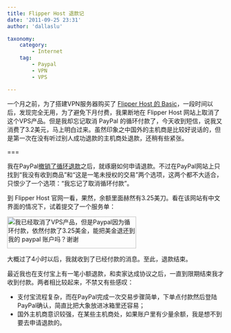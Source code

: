 ```yaml
---
title: Flipper Host 退款记
date: '2011-09-25 23:31'
author: 'dallaslu'

taxonomy:
    category:
        - Internet
    tag:
        - Paypal
        - VPN
        - VPS

---
```

一个月之前，为了搭建VPN服务器购买了 [Flipper Host 的 Basic](http://www.flipperhost.com/zh/vps.php)，一段时间以后，发现完全无用，为了避免下月付费，我果断地在 Flipper Host 网站上取消了这个VPS产品。但是我却忘记取消 PayPal 的循环付款了，今天收到短信，说我又消费了3.2美元，马上明白过来。虽然印象之中国外的主机商是比较好说话的，但是第一次在没有听过别人成功退款的主机商处退款，还稍有些紧张。

===

我在PayPal[撤销了循环退款](http://zhidao.baidu.com/question/143955538)之后，就琢磨如何申请退款。不过在PayPal网站上只找到“我没有收到商品”和“这是一笔未授权的交易”两个选项，这两个都不大适合，只恨少了一个选项：“我忘记了取消循环付款”。

到 Flipper Host 官网一看，果然，余额里面赫然有3.25美刀。看在该网站有中文界面的情况下，试着提交了一个服务单：

<a href="https://dallas.lu/files/2011/09/ticket.png"><img alt="我已经取消了VPS产品，但是Paypal因为循环付款，依然付款了3.25美金，能把美金退还到我的 paypal 账户吗？谢谢" class="alignnone size-medium wp-image-1274" height="74" src="https://dallas.lu/files/2011/09/ticket-300x74.png" title="ticket" width="300"/></a>

大概过了4小时以后，我就收到了已经付款的消息。至此，退款结束。

最近我也在支付宝上有一笔小额退款，和卖家达成协议之后，一直到限期结束我才收到付款。两者相比较起来，不禁又有些感叹：

*   支付宝流程复杂，而在PayPal完成一次交易步骤简单，下单点付款然后登陆PayPal确认，简直比把大象放进冰箱里还容易；
*   国外主机商意识较强，在某些主机商处，如果账户里有少量余额，我是想不到要去申请退款的。

